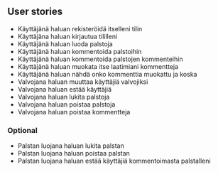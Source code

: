 ## User stories

* Käyttäjänä haluan rekisteröidä itselleni tilin
* Käyttäjäna haluan kirjautua tililleni
* Käyttäjänä haluan luoda palstoja
* Käyttäjänä haluan kommentoida palstoihin
* Käyttäjänä haluan kommentoida palstojen kommenteihin
* Käyttäjänä haluan muokata itse laatimiani kommentteja
* Käyttäjänä haluan nähdä onko kommenttia muokattu ja koska
* Valvojana haluan muuttaa käyttäjiä valvojiksi
* Valvojana haluan estää käyttäjiä
* Valvojana haluan lukita palstoja
* Valvojana haluan poistaa palstoja
* Valvojana haluan poistaa kommentteja


### Optional

* Palstan luojana haluan lukita palstan
* Palstan luojana haluan poistaa palstan
* Palstan luojana haluan estää käyttäjiä kommentoimasta palstalleni
